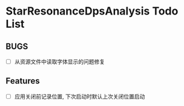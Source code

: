 # StarResonanceDpsAnalysis Todo List

## BUGS

- [ ] 从资源文件中读取字体显示的问题修复

## Features

- [ ] 应用关闭前记录位置, 下次启动时默认上次关闭位置启动
